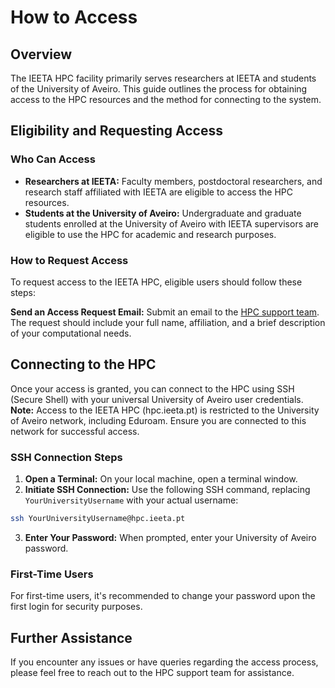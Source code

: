 # How to Access

## Overview

The IEETA HPC facility primarily serves researchers at IEETA and students of the University of Aveiro. This guide outlines the process for obtaining access to the HPC resources and the method for connecting to the system.

## Eligibility and Requesting Access

### Who Can Access
- **Researchers at IEETA:** Faculty members, postdoctoral researchers, and research staff affiliated with IEETA are eligible to access the HPC resources.
- **Students at the University of Aveiro:** Undergraduate and graduate students enrolled at the University of Aveiro with IEETA supervisors are eligible to use the HPC for academic and research purposes.

### How to Request Access
To request access to the IEETA HPC, eligible users should follow these steps:

**Send an Access Request Email:** Submit an email to the [HPC support team](about.md#support-team). The request should include your full name, affiliation, and a brief description of your computational needs.

## Connecting to the HPC

Once your access is granted, you can connect to the HPC using SSH (Secure Shell) with your universal University of Aveiro user credentials.
**Note:** Access to the IEETA HPC (hpc.ieeta.pt) is restricted to the University of Aveiro network, including Eduroam. Ensure you are connected to this network for successful access.

### SSH Connection Steps
1. **Open a Terminal:** On your local machine, open a terminal window.
2. **Initiate SSH Connection:** Use the following SSH command, replacing `YourUniversityUsername` with your actual username:
```bash
ssh YourUniversityUsername@hpc.ieeta.pt
```
3. **Enter Your Password:** When prompted, enter your University of Aveiro password.

### First-Time Users
For first-time users, it's recommended to change your password upon the first login for security purposes.

## Further Assistance

If you encounter any issues or have queries regarding the access process, please feel free to reach out to the HPC support team for assistance.
